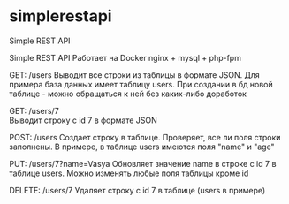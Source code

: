 # simplerestapi
Simple REST API 

Simple REST API
Работает на Docker
nginx + mysql + php-fpm

GET: /users
Выводит все строки из таблицы в формате JSON. Для примера база данных имеет таблицу users. При создании в бд новой таблице - можно обращаться к ней без каких-либо доработок

GET: /users/7   
Выводит строку с id 7 в формате JSON

POST: /users
Создает строку в таблице. Проверяет, все ли поля строки заполнены. В примере, в таблице users имеются поля "name" и "age"

PUT: /users/7?name=Vasya
Обновляет значение name в строке c id 7 в таблице users. Можно изменять любые поля таблицы кроме id

DELETE: /users/7
Удаляет строку с id 7 в таблице (users в примере)

